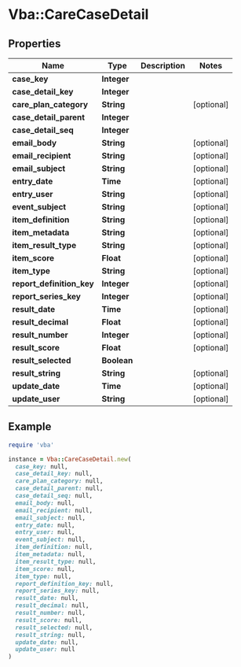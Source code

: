 # Vba::CareCaseDetail

## Properties

| Name | Type | Description | Notes |
| ---- | ---- | ----------- | ----- |
| **case_key** | **Integer** |  |  |
| **case_detail_key** | **Integer** |  |  |
| **care_plan_category** | **String** |  | [optional] |
| **case_detail_parent** | **Integer** |  |  |
| **case_detail_seq** | **Integer** |  |  |
| **email_body** | **String** |  | [optional] |
| **email_recipient** | **String** |  | [optional] |
| **email_subject** | **String** |  | [optional] |
| **entry_date** | **Time** |  | [optional] |
| **entry_user** | **String** |  | [optional] |
| **event_subject** | **String** |  | [optional] |
| **item_definition** | **String** |  | [optional] |
| **item_metadata** | **String** |  | [optional] |
| **item_result_type** | **String** |  | [optional] |
| **item_score** | **Float** |  | [optional] |
| **item_type** | **String** |  | [optional] |
| **report_definition_key** | **Integer** |  | [optional] |
| **report_series_key** | **Integer** |  | [optional] |
| **result_date** | **Time** |  | [optional] |
| **result_decimal** | **Float** |  | [optional] |
| **result_number** | **Integer** |  | [optional] |
| **result_score** | **Float** |  | [optional] |
| **result_selected** | **Boolean** |  |  |
| **result_string** | **String** |  | [optional] |
| **update_date** | **Time** |  | [optional] |
| **update_user** | **String** |  | [optional] |

## Example

```ruby
require 'vba'

instance = Vba::CareCaseDetail.new(
  case_key: null,
  case_detail_key: null,
  care_plan_category: null,
  case_detail_parent: null,
  case_detail_seq: null,
  email_body: null,
  email_recipient: null,
  email_subject: null,
  entry_date: null,
  entry_user: null,
  event_subject: null,
  item_definition: null,
  item_metadata: null,
  item_result_type: null,
  item_score: null,
  item_type: null,
  report_definition_key: null,
  report_series_key: null,
  result_date: null,
  result_decimal: null,
  result_number: null,
  result_score: null,
  result_selected: null,
  result_string: null,
  update_date: null,
  update_user: null
)
```

